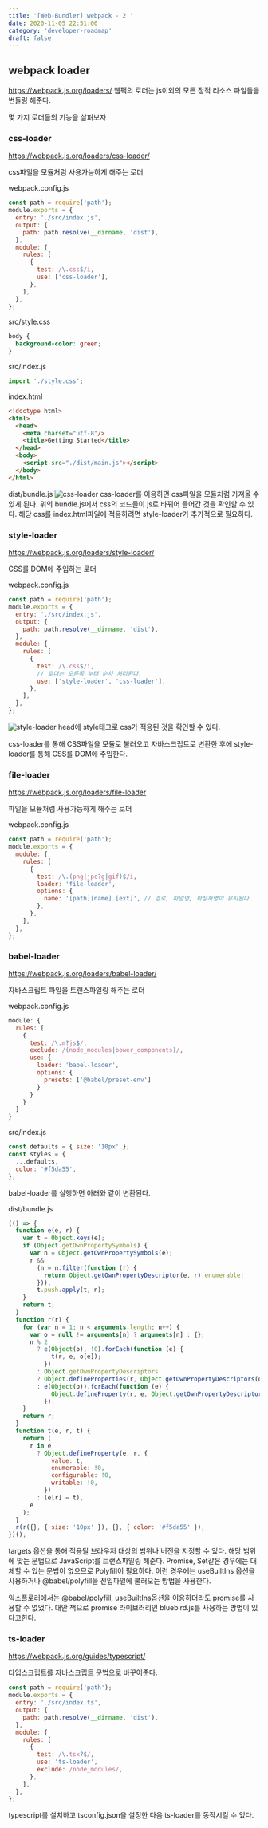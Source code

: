 ```yaml
---
title: '[Web-Bundler] webpack - 2 '
date: 2020-11-05 22:51:00
category: 'developer-roadmap'
draft: false
---
```


## webpack loader
https://webpack.js.org/loaders/
웹팩의 로더는 js이외의 모든 정적 리소스 파일들을 번들링 해준다.

몇 가지 로더들의 기능을 살펴보자
### css-loader
https://webpack.js.org/loaders/css-loader/

css파일을 모듈처럼 사용가능하게 해주는 로더

webpack.config.js
```js
const path = require('path');
module.exports = {
  entry: './src/index.js',
  output: {
    path: path.resolve(__dirname, 'dist'),
  },
  module: {
    rules: [
      {
        test: /\.css$/i,
        use: ['css-loader'],
      },
    ],
  },
};
```

src/style.css
```css
body {
  background-color: green;
}
```

src/index.js
```js
import './style.css';
```

index.html
```html
<!doctype html>
<html>
  <head>
    <meta charset="utf-8"/>
    <title>Getting Started</title>
  </head>
  <body>
    <script src="./dist/main.js"></script>
  </body>
</html>
```

dist/bundle.js
![css-loader](./img/css-loader.png)
css-loader를 이용하면 css파일을 모듈처럼 가져올 수 있게 된다.
위의 bundle.js에서 css의 코드들이 js로 바뀌어 들어간 것을 확인할 수 있다.
해당 css를 index.html파일에 적용하려면 style-loader가 추가적으로 필요하다.

### style-loader
https://webpack.js.org/loaders/style-loader/

CSS를 DOM에 주입하는 로더

webpack.config.js
```js
const path = require('path');
module.exports = {
  entry: './src/index.js',
  output: {
    path: path.resolve(__dirname, 'dist'),
  },
  module: {
    rules: [
      {
        test: /\.css$/i,
        // 로더는 오른쪽 부터 순차 처리된다.
        use: ['style-loader', 'css-loader'],    
      },
    ],
  },
};
```
![style-loader](./img/style-loader.png)
head에 style태그로 css가 적용된 것을 확인할 수 있다.

css-loader를 통해 CSS파일을 모듈로 불러오고 자바스크립트로 변환한 후에
style-loader를 통해 CSS를 DOM에 주입한다.

### file-loader
https://webpack.js.org/loaders/file-loader

파일을 모듈처럼 사용가능하게 해주는 로더

webpack.config.js
```js
const path = require('path');
module.exports = {
  module: {
    rules: [
      {
        test: /\.(png|jpe?g|gif)$/i,
        loader: 'file-loader',
        options: {
          name: '[path][name].[ext]', // 경로, 파일명, 확장자명이 유지된다.
        },
      },
    ],
  },
};
```
### babel-loader
https://webpack.js.org/loaders/babel-loader/

자바스크립트 파일을 트랜스파일링 해주는 로더

webpack.config.js
```js
module: {
  rules: [
    {
      test: /\.m?js$/,
      exclude: /(node_modules|bower_components)/,
      use: {
        loader: 'babel-loader',
        options: {
          presets: ['@babel/preset-env']
        }
      }
    }
  ]
}
```

src/index.js
```js
const defaults = { size: '10px' };
const styles = {
  ...defaults,
  color: '#f5da55',
};
```

babel-loader를 실행하면 아래와 같이 변환된다.

dist/bundle.js
```js
(() => {
  function e(e, r) {
    var t = Object.keys(e);
    if (Object.getOwnPropertySymbols) {
      var n = Object.getOwnPropertySymbols(e);
      r &&
        (n = n.filter(function (r) {
          return Object.getOwnPropertyDescriptor(e, r).enumerable;
        })),
        t.push.apply(t, n);
    }
    return t;
  }
  function r(r) {
    for (var n = 1; n < arguments.length; n++) {
      var o = null != arguments[n] ? arguments[n] : {};
      n % 2
        ? e(Object(o), !0).forEach(function (e) {
            t(r, e, o[e]);
          })
        : Object.getOwnPropertyDescriptors
        ? Object.defineProperties(r, Object.getOwnPropertyDescriptors(o))
        : e(Object(o)).forEach(function (e) {
            Object.defineProperty(r, e, Object.getOwnPropertyDescriptor(o, e));
          });
    }
    return r;
  }
  function t(e, r, t) {
    return (
      r in e
        ? Object.defineProperty(e, r, {
            value: t,
            enumerable: !0,
            configurable: !0,
            writable: !0,
          })
        : (e[r] = t),
      e
    );
  }
  r(r({}, { size: '10px' }), {}, { color: '#f5da55' });
})();
```

targets 옵션을 통해 적용될 브라우저 대상의 범위나 버전을 지정할 수 있다.
해당 범위에 맞는 문법으로 JavaScript를 트랜스파일링 해준다.
Promise, Set같은 경우에는 대체할 수 있는 문법이 없으므로 Polyfill이 필요하다.
이런 경우에는 useBuiltIns 옵션을 사용하거나 @babel/polyfill을 진입파일에 불러오는 방법을 사용한다.

익스플로러에서는 @babel/polyfill, useBuiltIns옵션을 이용하더라도 promise를 사용할 수 없었다. 대안 책으로 promise 라이브러리인 bluebird.js를 사용하는 방법이 있다고한다.

### ts-loader     
https://webpack.js.org/guides/typescript/

타입스크립트를 자바스크립트 문법으로 바꾸어준다.

```js
const path = require('path');
module.exports = {
  entry: './src/index.ts',
  output: {
    path: path.resolve(__dirname, 'dist'),
  },
  module: {
    rules: [
      {
        test: /\.tsx?$/,    
        use: 'ts-loader',
        exclude: /node_modules/,
      },
    ],
  },
};
```

typescript를 설치하고 tsconfig.json을 설정한 다음 ts-loader를 동작시킬 수 있다.
